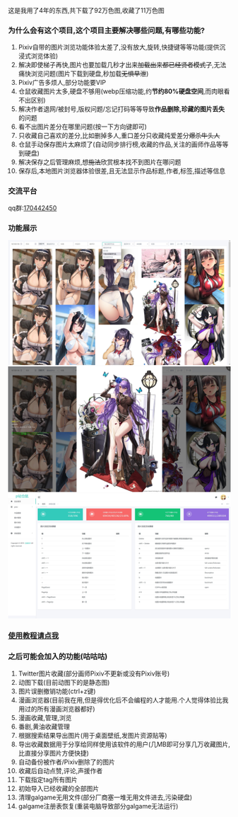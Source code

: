这是我用了4年的东西,共下载了92万色图,收藏了11万色图

### 为什么会有这个项目,这个项目主要解决哪些问题,有哪些功能?

1. Pixiv自带的图片浏览功能体验太差了,没有放大,旋转,快捷键等等功能(提供沉浸式浏览体验)
2. 解决即使梯子再快,图片也要加载几秒才出来~~加载出来都已经贤者模式了~~,无法痛快浏览问题(图片下载到硬盘,秒加载~~无惧早泄~~)
3. Pixiv广告多烦人,部分功能要VIP
4. 仓鼠收藏图片太多,硬盘不够用(webp压缩功能,约**节约80%硬盘空间**,而肉眼看不出区别)
5. 解决作者退网/被封号,版权问题/忘记打码等等导致**作品删除,珍藏的图片丢失**的问题
6. 看不出图片差分在哪里问题(按一下方向键即可)
7. 只收藏自己喜欢的差分,比如删掉多人,重口差分只收藏纯爱差分~~爆杀牛头人~~
8. 仓鼠手动保存图片太麻烦了(自动同步排行榜,收藏的作品,关注的画师作品等等到硬盘)
9. 解决保存之后管理麻烦,想~~施法~~欣赏根本找不到图片在哪问题
10. 保存后,本地图片浏览器体验很差,且无法显示作品标题,作者,标签,描述等信息

### 交流平台
qq群:[170442450](https://qm.qq.com/cgi-bin/qm/qr?k=eroRaAhTLGrd223gk3HRdPQ9PFJn7DV1&jump_from=webapi&authKey=nZhnIxLtZktoABsR8OynloPG9278FIGeFJWn7/sukzVZEoV281XVz+iQCENM8OJq)

### 功能展示
![图片列表](gallery.jpg)
![图片浏览](oneImage.jpg)
![后台功能,快捷键](admin.jpg)

### [使用教程请点我](教程.md)

### 之后可能会加入的功能(咕咕咕)

1. Twitter图片收藏(部分画师Pixiv不更新或没有Pixiv账号)
2. 动图下载(目前动图下的是静态图)
3. 图片误删撤销功能(ctrl+z键)
4. 漫画浏览器(目前我在用,但是得优化后不会编程的人才能用.个人觉得体验比我用过的所有漫画浏览器都好)
5. 漫画收藏,管理,浏览
6. 番剧,黄油收藏管理
7. 根据搜索结果导出图片(用于桌面壁纸,发图片资源贴等)
8. 导出收藏数据用于分享给同样使用该软件的用户(几MB即可分享几万收藏图片,比直接分享图片方便快捷)
9. 自动备份被作者/Pixiv删除了的图片
10. 收藏后自动点赞,评论,声援作者
11. 下载指定tag所有图片
12. 初始导入已经收藏的全部图片
13. 清理galgame无用文件(部分厂商塞一堆无用文件进去,污染硬盘)
14. galgame注册表恢复(重装电脑导致部分galgame无法运行)
